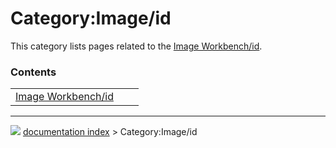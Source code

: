 # Category:Image/id
This category lists pages related to the [Image Workbench/id](Image_Workbench/id.md).

### Contents

|     |     |     |
| --- | --- | --- |
| [Image Workbench/id](Image_Workbench/id.md) |



---
![](images/Button_right.svg) [documentation index](../README.md) > Category:Image/id
